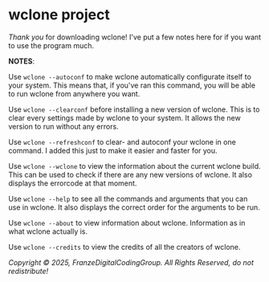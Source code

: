 # wclone project
*Thank you* for downloading wclone! I've put a few notes here for if you want to use the program much.

**NOTES**:

Use `wclone --autoconf` to make wclone automatically configurate itself to your system. This means that, if you've ran this command, you will be able to run wclone from anywhere you want.

Use `wclone --clearconf` before installing a new version of wclone. This is to clear every settings made by wclone to your system. It allows the new version to run without any errors.

Use `wclone --refreshconf` to clear- and autoconf your wclone in one command. I added this just to make it easier and faster for you.

Use `wclone --wclone` to view the information about the current wclone build. This can be used to check if there are any new versions of wclone. It also displays the errorcode at that moment.

Use `wclone --help` to see all the commands and arguments that you can use in wclone. It also displays the correct order for the arguments to be run.

Use `wclone --about` to view information about wclone. Information as in what wclone actually is.

Use `wclone --credits` to view the credits of all the creators of wclone.

*Copyright © 2025, FranzeDigitalCodingGroup. All Rights Reserved, do not redistribute!*